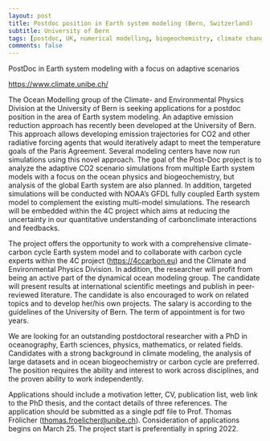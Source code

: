 ```yaml
---
layout: post
title: Postdoc position in Earth system modeling (Bern, Switzerland)
subtitle: University of Bern
tags: [postdoc, UK, numerical modelling, biogeochemistry, climate change]
comments: false
---
```

PostDoc in Earth system modeling with a focus on adaptive scenarios

https://www.climate.unibe.ch/

The Ocean Modelling group of the Climate- and Environmental Physics Division at the University
of Bern is seeking applications for a postdoc position in the area of Earth system
modeling. An adaptive emission reduction approach has recently been developed at the
University of Bern. This approach allows developing emission trajectories for CO2 and other
radiative forcing agents that would iteratively adapt to meet the temperature goals of the
Paris Agreement. Several modeling centers have now run simulations using this novel approach.
The goal of the Post-Doc project is to analyze the adaptive CO2 scenario simulations from
multiple Earth system models with a focus on the ocean physics and biogeochemistry, but
analysis of the global Earth system are also planned. In addition, targeted
simulations will be conducted with NOAA’s GFDL fully coupled Earth system model to complement
the existing multi-model simulations. The research will be embedded within the 4C
project which aims at reducing the uncertainty in our quantitative understanding of
carbonclimate interactions and feedbacks.

The project offers the opportunity to work with a comprehensive climate-carbon cycle Earth
system model and to collaborate with carbon cycle experts within the 4C project
(https://4ccarbon.eu) and the Climate and Environmental Physics Division. In addition, the researcher
will profit from being an active part of the dynamical ocean modeling group. The candidate
will present results at international scientific meetings and publish in peer-reviewed literature.
The candidate is also encouraged to work on related topics and to develop her/his own
projects. The salary is according to the guidelines of the University of Bern. The term of
appointment is for two years.

We are looking for an outstanding postdoctoral researcher with a PhD in oceanography,
Earth sciences, physics, mathematics, or related fields. Candidates with a strong background
in climate modeling, the analysis of large datasets and in ocean biogeochemistry or
carbon cycle are preferred. The position requires the ability and interest to work across
disciplines, and the proven ability to work independently.

Applications should include a motivation letter, CV, publication list, web link to the PhD
thesis, and the contact details of three references. The application should be submitted as
a single pdf file to Prof. Thomas Frölicher (thomas.froelicher@unibe.ch). Consideration of
applications begins on March 25. The project start is preferentially in spring 2022. 
